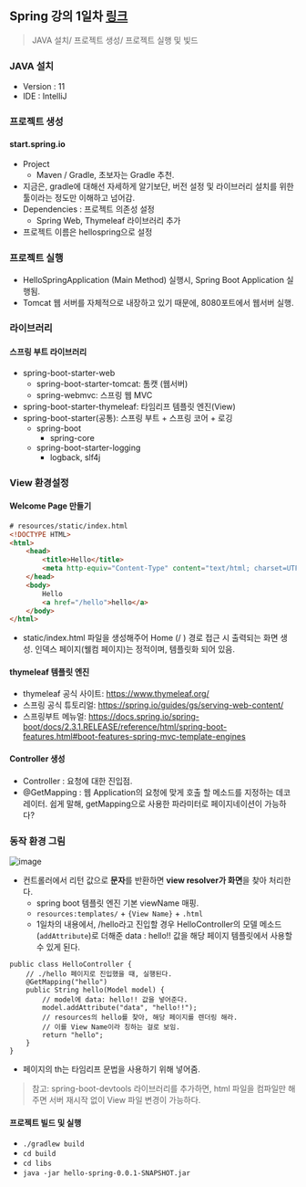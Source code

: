 ## Spring 강의 1일차 [링크](https://www.inflearn.com/course/%EC%8A%A4%ED%94%84%EB%A7%81-%EC%9E%85%EB%AC%B8-%EC%8A%A4%ED%94%84%EB%A7%81%EB%B6%80%ED%8A%B8/lecture/48553?tab=curriculum&speed=1.5)
> JAVA 설치/ 프로젝트 생성/ 프로젝트 실행 및 빛드 
### JAVA 설치
* Version : 11
* IDE : IntelliJ

### 프로젝트 생성
#### start.spring.io
* Project
  * Maven / Gradle, 초보자는 Gradle 추천. 
* 지금은, gradle에 대해선 자세하게 알기보단, 버전 설정 및 라이브러리 설치를 위한 툴이라는 정도만 이해하고 넘어감.
* Dependencies : 프로젝트 의존성 설정
  * Spring Web, Thymeleaf 라이브러리 추가
* 프로젝트 이름은 hellospring으로 설정


### 프로젝트 실행
* HelloSpringApplication (Main Method) 실행시, Spring Boot Application 실행됨.
* Tomcat 웹 서버를 자체적으로 내장하고 있기 때문에, 8080포트에서 웹서버 실행.


### 라이브러리
#### 스프링 부트 라이브러리
* spring-boot-starter-web
  * spring-boot-starter-tomcat: 톰캣 (웹서버)
  * spring-webmvc: 스프링 웹 MVC
* spring-boot-starter-thymeleaf: 타임리프 템플릿 엔진(View)
* spring-boot-starter(공통): 스프링 부트 + 스프링 코어 + 로깅
  * spring-boot
    * spring-core
  * spring-boot-starter-logging
    * logback, slf4j

### View 환경설정
#### Welcome Page 만들기

``` html
# resources/static/index.html
<!DOCTYPE HTML>
<html>
    <head>
        <title>Hello</title>
        <meta http-equiv="Content-Type" content="text/html; charset=UTF-8" />
    </head>
    <body>
        Hello
        <a href="/hello">hello</a>
    </body>
</html>
```

* static/index.html 파일을 생성해주어 Home (/ ) 경로 접근 시 출력되는 화면 생성.
인덱스 페이지(웰컴 페이지)는 정적이며, 템플릿화 되어 있음.

#### thymeleaf 템플릿 엔진
* thymeleaf 공식 사이트: https://www.thymeleaf.org/
* 스프링 공식 튜토리얼: https://spring.io/guides/gs/serving-web-content/
* 스프링부트 메뉴얼: https://docs.spring.io/spring-boot/docs/2.3.1.RELEASE/reference/html/spring-boot-features.html#boot-features-spring-mvc-template-engines

#### Controller 생성
* Controller : 요청에 대한 진입점.
* @GetMapping : 웹 Application의 요청에 맞게 호출 할 메소드를 지정하는 데코레이터. 쉽게 말해, getMapping으로 사용한 파라미터로 페이지네이션이 가능하다?

### 동작 환경 그림
![image](https://user-images.githubusercontent.com/58246682/145021250-742fbd62-275b-4703-a653-9823e6853f8f.png)
* 컨트롤러에서 리턴 값으로 **문자**를 반환하면 **view resolver가 화면**을 찾아 처리한다.
  * spring boot 템플릿 엔진 기본 viewName 매핑.
  * `resources:templates/` + `{View Name}` + `.html`
  * 1일차의 내용에서, /hello라고 진입할 경우 HelloController의 모델 메소드(`addAttribute`)로 더해준 data : hello!! 값을 해당 페이지 템플릿에서 사용할 수 있게 된다.
```
public class HelloController {
    // ./hello 페이지로 진입했을 때, 실행된다.
    @GetMapping("hello")
    public String hello(Model model) {
        // model에 data: hello!! 값을 넣어준다.
        model.addAttribute("data", "hello!!");
        // resources의 hello를 찾아, 해당 페이지를 렌더링 해라.
        // 이를 View Name이라 칭하는 걸로 보임.
        return "hello";
    }
}
```

* 페이지의 th는 타임리프 문법을 사용하기 위해 넣어줌.

> 참고: spring-boot-devtools 라이브러리를 추가하면, html 파일을 컴파일만 해주면 서버 재시작 없이 View 파일 변경이 가능하다.

#### 프로젝트 빌드 및 실행
* `./gradlew build`
* `cd build`
* `cd libs`
* `java -jar hello-spring-0.0.1-SNAPSHOT.jar`

